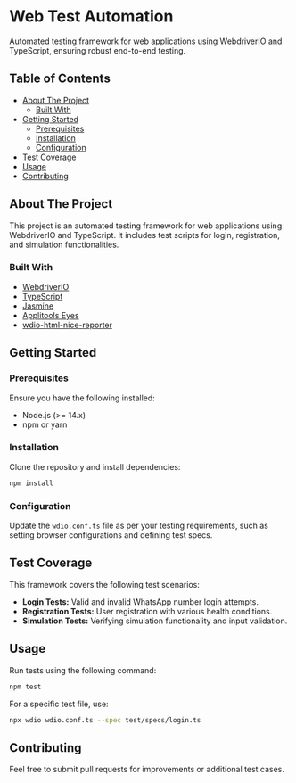 # Web Test Automation
Automated testing framework for web applications using WebdriverIO and TypeScript, ensuring robust end-to-end testing.

## Table of Contents

- [About The Project](#about-the-project)
  - [Built With](#built-with)
- [Getting Started](#getting-started)
  - [Prerequisites](#prerequisites)
  - [Installation](#installation)
  - [Configuration](#configuration)
- [Test Coverage](#test-coverage)
- [Usage](#usage)
- [Contributing](#contributing)

## About The Project
This project is an automated testing framework for web applications using WebdriverIO and TypeScript. It includes test scripts for login, registration, and simulation functionalities.

### Built With
- [WebdriverIO](https://webdriver.io/)
- [TypeScript](https://www.typescriptlang.org/)
- [Jasmine](https://jasmine.github.io/)
- [Applitools Eyes](https://applitools.com/)
- [wdio-html-nice-reporter](https://www.npmjs.com/package/wdio-html-nice-reporter)

## Getting Started
### Prerequisites
Ensure you have the following installed:
- Node.js (>= 14.x)
- npm or yarn

### Installation
Clone the repository and install dependencies:
```sh
npm install
```

### Configuration
Update the `wdio.conf.ts` file as per your testing requirements, such as setting browser configurations and defining test specs.

## Test Coverage
This framework covers the following test scenarios:
- **Login Tests:** Valid and invalid WhatsApp number login attempts.
- **Registration Tests:** User registration with various health conditions.
- **Simulation Tests:** Verifying simulation functionality and input validation.

## Usage
Run tests using the following command:
```sh
npm test
```
For a specific test file, use:
```sh
npx wdio wdio.conf.ts --spec test/specs/login.ts
```

## Contributing

Feel free to submit pull requests for improvements or additional test cases.